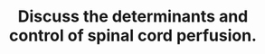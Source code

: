 ---
title: "Discuss the determinants and control of spinal cord perfusion."
entityType: SAQ
exam: PEX
college: ANZCA
year: 2016
sitting: B
question: 6
passRate: 51
EC_expectedDomains:
- "The question is primarily a physiological oriented one."
- "Most candidates did describe the anatomical aspects of the cord arterial and venous components."
- "Marks were gained for naming and drawing the cord's vascular supply."
- "Realising that the parameters of perfusion of cord tissue are akin to that of the intra -cerebral perfusion, the considerations needed for this question fall into place for candidates."
- "Systemic physiological measurements of MAP, CVP, ICP, vascular flow dynamics as described in terms of Pousieulle's law, Monroe- Kellie doctrine all apply and could be logged into the determinants of spinal cord perfusion."
- "Adding the effects of local factors eg ph, pC02and pa02, a complete multifactorial physiological synopsis is outlined. Autoregulation behaves as does the intracerebral circulation."
EC_extraCredit:
- "Some mention of the peri- operative, trauma, medications and space occupying lesions indicated further applied understanding of the significance of the question and attained further credit."
---